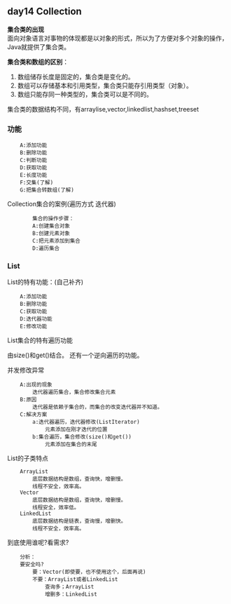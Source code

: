 ## day14 Collection ##

**集合类的出现**  
面向对象语言对事物的体现都是以对象的形式，所以为了方便对多个对象的操作，Java就提供了集合类。

**集合类和数组的区别**：  

1. 数组储存长度是固定的，集合类是变化的。  
1. 数组可以存储基本和引用类型，集合类只能存引用类型（对象）。
2. 数组只能存同一种类型的，集合类可以是不同的。

集合类的数据结构不同，有arraylise,vector,linkedlist,hashset,treeset

### 功能 ###
		A:添加功能
		B:删除功能
		C:判断功能
		D:获取功能
		E:长度功能
		F:交集(了解)
		G:把集合转数组(了解)

Collection集合的案例(遍历方式 迭代器)  

			集合的操作步骤：
			A:创建集合对象
			B:创建元素对象
			C:把元素添加到集合
			D:遍历集合

### List ###

List的特有功能：(自己补齐)

		A:添加功能
		B:删除功能
		C:获取功能
		D:迭代器功能
		E:修改功能
List集合的特有遍历功能

由size()和get()结合。 还有一个逆向遍历的功能。

并发修改异常
		
		A:出现的现象
			迭代器遍历集合，集合修改集合元素
		B:原因
			迭代器是依赖于集合的，而集合的改变迭代器并不知道。
		C:解决方案
			a:迭代器遍历，迭代器修改(ListIterator)
				元素添加在刚才迭代的位置
			b:集合遍历，集合修改(size()和get())
				元素添加在集合的末尾


List的子类特点

		ArrayList
			底层数据结构是数组，查询快，增删慢。
			线程不安全，效率高。
		Vector
			底层数据结构是数组，查询快，增删慢。
			线程安全，效率低。
		LinkedList
			底层数据结构是链表，查询慢，增删快。
			线程不安全，效率高。
			
到底使用谁呢?看需求?
		
		分析：
		要安全吗?
			要：Vector(即使要，也不使用这个，后面再说)
			不要：ArrayList或者LinkedList
				查询多；ArrayList
				增删多：LinkedList
